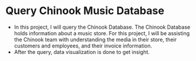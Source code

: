 # Query Chinook Music Database
- In this project, I will query the Chinook Database. The Chinook Database holds information about a music store. For this project, I will be assisting the Chinook team with understanding the media in their store, their customers and employees, and their invoice information.
- After the query, data visualization is done to get insight.
